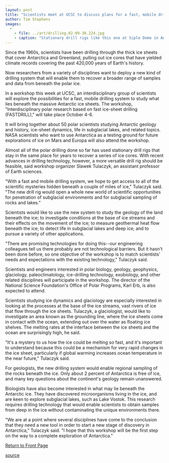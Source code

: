 ```yaml
---
layout: post
title: "Scientists meet at UCSC to discuss plans for a fast, mobile drilling system for polar research"
author: Tim Stephens
images:
  -
    - file: ../art/drilling.02-09-30.224.jpg
    - caption: "Stationary drill rigs like this one at Siple Dome in Antarctica stay in one place for years to recover ice cores. Researchers hope to use a faster, mobile drilling system to get other kinds of samples and data. Photo: National Science Foundation"
---
```


Since the 1960s, scientists have been drilling through the thick ice sheets that cover Antarctica and Greenland, pulling out ice cores that have yielded climate records covering the past 420,000 years of Earth's history.

Now researchers from a variety of disciplines want to deploy a new kind of drilling system that will enable them to recover a broader range of samples and data from beneath the polar ice.

In a workshop this week at UCSC, an interdisciplinary group of scientists will explore the possibilities for a fast, mobile drilling system to study what lies beneath the massive Antarctic ice sheets. The workshop, "Interdisciplinary polar research based on fast ice-sheet drilling (FASTDRILL)," will take place October 4-6.

It will bring together about 50 polar scientists studying Antarctic geology and history, ice-sheet dynamics, life in subglacial lakes, and related topics. NASA scientists who want to use Antarctica as a testing ground for future explorations of ice on Mars and Europa will also attend the workshop.

Almost all of the polar drilling done so far has used stationary drill rigs that stay in the same place for years to recover a series of ice cores. With recent advances in drilling technology, however, a more versatile drill rig should be feasible, said workshop organizer Slawek Tulaczyk, an assistant professor of Earth sciences.

"With a fast and mobile drilling system, we hope to get access to all of the scientific mysteries hidden beneath a couple of miles of ice," Tulaczyk said. "The new drill rig would open a whole new world of scientific opportunities for penetration of subglacial environments and for subglacial sampling of rocks and lakes."

Scientists would like to use the new system to study the geology of the land beneath the ice; to investigate conditions at the base of ice streams and their effects on the movement of the ice; to measure geothermal heat flow beneath the ice; to detect life in subglacial lakes and deep ice; and to pursue a variety of other applications.

"There are promising technologies for doing this--our engineering colleagues tell us there probably are not technological barriers. But it hasn't been done before, so one objective of the workshop is to match scientists' needs and expectations with the existing technology," Tulaczyk said.

Scientists and engineers interested in polar biology, geology, geophysics, glaciology, paleoclimatology, ice-drilling technology, exobiology, and other related disciplines will participate in the workshop. The director of the National Science Foundation's Office of Polar Programs, Karl Erb, is also expected to attend.

Scientists studying ice dynamics and glaciology are especially interested in looking at the processes at the base of the ice streams, vast rivers of ice that flow through the ice sheets. Tulaczyk, a glaciologist, would like to investigate an area known as the grounding line, where the ice sheets come in contact with the ocean, extending out over the water as floating ice shelves. The melting rates at the interface between the ice sheets and the ocean are surprisingly high, he said.

"It's a mystery to us how the ice could be melting so fast, and it's important to understand because this could be a mechanism for very rapid changes in the ice sheet, particularly if global warming increases ocean temperature in the near future," Tulaczyk said.

For geologists, the new drilling system would enable regional sampling of the rocks beneath the ice. Only about 2 percent of Antarctica is free of ice, and many key questions about the continent's geology remain unanswered.

Biologists have also become interested in what may lie beneath the Antarctic ice. They have discovered microorganisms living in the ice, and are keen to explore subglacial lakes, such as Lake Vostok. This research requires drilling technology that would enable scientists to obtain samples from deep in the ice without contaminating the unique environments there.  
  
"We are at a point where several disciplines have come to the conclusion that they need a new tool in order to start a new stage of discovery in Antarctica," Tulaczyk said. "I hope that this workshop will be the first step on the way to a complete exploration of Antarctica."  
  
  

[Return to Front Page][1]

[1]: http://currents.ucsc.edu/

[source](http://www1.ucsc.edu/currents/02-03/09-30/drilling.html "Permalink to drilling")
